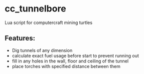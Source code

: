 # cc_tunnelbore

Lua script for computercraft mining turtles

## Features:

 - Dig tunnels of any dimension
 - calculate exact fuel usage before start to prevent running out
 - fill in any holes in the wall, floor and ceiling of the tunnel
 - place torches with specified distance between them